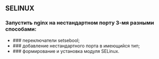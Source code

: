 ## SELINUX
### Запустить nginx на нестандартном порту 3-мя разными способами:
<ul>
  <li>### переключатели setsebool;</li>
  <li>### добавление нестандартного порта в имеющийся тип;</li>
  <li>### формирование и установка модуля SELinux.</li>
</ul>


